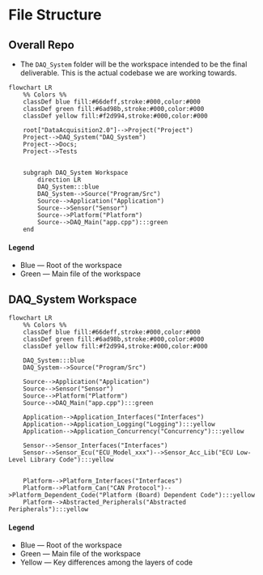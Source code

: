 # File Structure

## Overall Repo
* The `DAQ_System` folder will be the workspace intended to be the final deliverable. This is the actual codebase we are working towards.

```mermaid
flowchart LR
    %% Colors %%
    classDef blue fill:#66deff,stroke:#000,color:#000
    classDef green fill:#6ad98b,stroke:#000,color:#000
    classDef yellow fill:#f2d994,stroke:#000,color:#000

    root["DataAcquisition2.0"]-->Project("Project")
    Project-->DAQ_System("DAQ_System")
    Project-->Docs;
    Project-->Tests
    

    subgraph DAQ_System Workspace
        direction LR
        DAQ_System:::blue
        DAQ_System-->Source("Program/Src")
        Source-->Application("Application")
        Source-->Sensor("Sensor")
        Source-->Platform("Platform")
        Source-->DAQ_Main("app.cpp"):::green
    end

```
#### Legend
* Blue — Root of the workspace
* Green — Main file of the workspace

## DAQ_System Workspace
```mermaid
flowchart LR
    %% Colors %%
    classDef blue fill:#66deff,stroke:#000,color:#000
    classDef green fill:#6ad98b,stroke:#000,color:#000
    classDef yellow fill:#f2d994,stroke:#000,color:#000

    DAQ_System:::blue
    DAQ_System-->Source("Program/Src")

    Source-->Application("Application")
    Source-->Sensor("Sensor")
    Source-->Platform("Platform")
    Source-->DAQ_Main("app.cpp"):::green
    
    Application-->Application_Interfaces("Interfaces")
    Application-->Application_Logging("Logging"):::yellow
    Application-->Application_Concurrency("Concurrency"):::yellow

    Sensor-->Sensor_Interfaces("Interfaces")
    Sensor-->Sensor_Ecu("ECU_Model_xxx")-->Sensor_Acc_Lib("ECU Low-Level Library Code"):::yellow

    
    Platform-->Platform_Interfaces("Interfaces")
    Platform-->Platform_Can("CAN Protocol")-->Platform_Dependent_Code("Platform (Board) Dependent Code"):::yellow
    Platform-->Abstracted_Peripherals("Abstracted Peripherals"):::yellow

```

#### Legend
* Blue — Root of the workspace
* Green — Main file of the workspace
* Yellow — Key differences among the layers of code